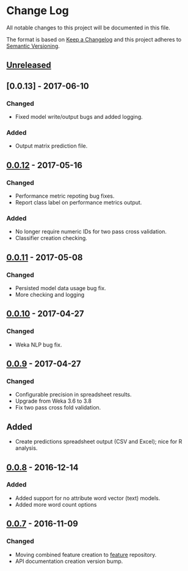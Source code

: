 # Change Log
All notable changes to this project will be documented in this file.

The format is based on [Keep a Changelog](http://keepachangelog.com/)
and this project adheres to [Semantic Versioning](http://semver.org/).


## [Unreleased]

## [0.0.13] - 2017-06-10
### Changed
- Fixed model write/output bugs and added logging.

### Added
- Output matrix prediction file.


## [0.0.12] - 2017-05-16
### Changed
- Performance metric repoting bug fixes.
- Report class label on performance metrics output.

### Added
- No longer require numeric IDs for two pass cross validation.
- Classifier creation checking.


## [0.0.11] - 2017-05-08
### Changed
- Persisted model data usage bug fix.
- More checking and logging


## [0.0.10] - 2017-04-27
### Changed
- Weka NLP bug fix.


## [0.0.9] - 2017-04-27
### Changed
- Configurable precision in spreadsheet results.
- Upgrade from Weka 3.6 to 3.8
- Fix two pass cross fold validation.

## Added
- Create predictions spreadsheet output (CSV and Excel); nice for R analysis.


## [0.0.8] - 2016-12-14
### Added
- Added support for no attribute word vector (text) models.
- Added more word count options


## [0.0.7] - 2016-11-09
### Changed
- Moving combined feature creation to [feature](https://github.com/plandes/clj-nlp-feature) repository.
- API documentation creation version bump.


[Unreleased]: https://github.com/plandes/clj-ml-model/compare/v0.0.12...HEAD
[0.0.12]: https://github.com/plandes/clj-ml-model/compare/v0.0.11...v0.0.12
[0.0.11]: https://github.com/plandes/clj-ml-model/compare/v0.0.10...v0.0.11
[0.0.10]: https://github.com/plandes/clj-ml-model/compare/v0.0.9...v0.0.10
[0.0.9]: https://github.com/plandes/clj-ml-model/compare/v0.0.8...v0.0.9
[0.0.8]: https://github.com/plandes/clj-ml-model/compare/v0.0.7...v0.0.8
[0.0.7]: https://github.com/plandes/clj-ml-model/compare/v0.0.6...v0.0.7
